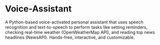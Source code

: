 # Voice-Assistant
A Python-based voice-activated personal assistant that uses speech recognition and text-to-speech to perform tasks like setting reminders, checking real-time weather (OpenWeatherMap API), and reading top news headlines (NewsAPI). Hands-free, interactive, and customizable.
